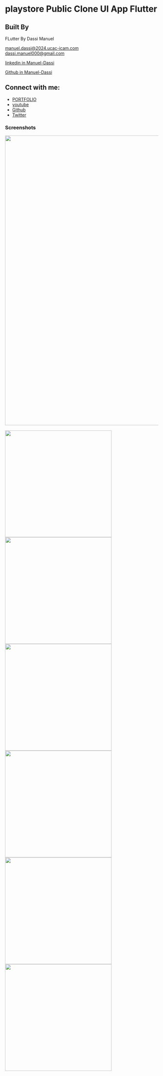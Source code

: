 #  playstore Public Clone UI App Flutter

## Built By

FLutter 
By Dassi Manuel<br />

<a href="mailto:manuel.dassi@2024.ucac-icam.com">manuel.dassi@2024.ucac-icam.com</a><br />
<a href="mailto:dassi.manuel000@gmail.com">dassi.manuel000@gmail.com</a><br />

<a href="https://www.linkedin.com/in/manuel-dassi-a43bbb195/">linkedin in Manuel-Dassi </a><br />

<a href="https://github.com/dassimanuel000/">Github in Manuel-Dassi </a><br />


## Connect with me:
- [PORTFOLIO](http://www.ceo.life-cm.com/)
- [youtube](https://www.youtube.com/channel/UCLPkZBskeCbhCBKrbSq_ssw)
- [Github](https://github.com/dassimanuel000/)
- [Twitter](https://twitter.com/mr_manuelD)

### Screenshots

<p align="center">
  <img src="/ss/playstore.png" width="950">
  <br/>
  <br/>
  <img src="/ss/s1.png" style="float:left;" width="350">
  <br/>
  <br/>
  <img src="/ss/s3.png" style="float:left;" width="350">
  <br/>
  <br/>
  <img src="/ss/s2.png" style="float:left;" width="350">
  <br/>
  <br/>
  <img src="/ss/s4.png" style="float:left;" width="350">
  <br/>
  <img src="/ss/s5.png" style="float:left;" width="350">
  <br/>
  <img src="/ss/s6.png" style="float:left;" width="350">
  <br/>
</p>
